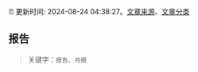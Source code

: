 :alarm_clock: 更新时间: 2024-08-24 04:38:27。[文章来源](/README.md)、[文章分类](/TAGS.md)

## 报告


> 关键字：`报告`、`月报`



